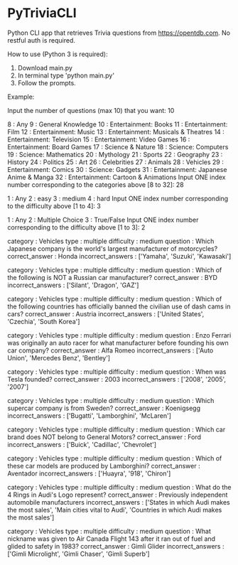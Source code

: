 # PyTriviaCLI

Python CLI app that retrieves Trivia questions from https://opentdb.com. No restful auth is required.

How to use (Python 3 is required):
1. Download main.py
2. In terminal type 'python main.py'
3. Follow the prompts.

Example:

Input the number of questions (max 10) that you want: 10

8 : Any
9 : General Knowledge
10 : Entertainment: Books
11 : Entertainment: Film
12 : Entertainment: Music
13 : Entertainment: Musicals & Theatres
14 : Entertainment: Television
15 : Entertainment: Video Games
16 : Entertainment: Board Games
17 : Science & Nature
18 : Science: Computers
19 : Science: Mathematics
20 : Mythology
21 : Sports
22 : Geography
23 : History
24 : Politics
25 : Art
26 : Celebrities
27 : Animals
28 : Vehicles
29 : Entertainment: Comics
30 : Science: Gadgets
31 : Entertainment: Japanese Anime & Manga
32 : Entertainment: Cartoon & Animations
Input ONE index number corresponding to the categories above [8 to 32]: 28

1 : Any
2 : easy
3 : medium
4 : hard
Input ONE index number corresponding to the difficulty above [1 to 4]: 3

1 : Any
2 : Multiple Choice
3 : True/False
Input ONE index number corresponding to the difficulty above [1 to 3]: 2

category : Vehicles
type : multiple
difficulty : medium
question : Which Japanese company is the world&#039;s largest manufacturer of motorcycles?
correct_answer : Honda
incorrect_answers : ['Yamaha', 'Suzuki', 'Kawasaki']

category : Vehicles
type : multiple
difficulty : medium
question : Which of the following is NOT a Russian car manufacturer?
correct_answer : BYD
incorrect_answers : ['Silant', 'Dragon', 'GAZ']

category : Vehicles
type : multiple
difficulty : medium
question : Which of the following countries has officially banned the civilian use of dash cams in cars?
correct_answer : Austria
incorrect_answers : ['United States', 'Czechia', 'South Korea']

category : Vehicles
type : multiple
difficulty : medium
question : Enzo Ferrari was originally an auto racer for what manufacturer before founding his own car company?
correct_answer : Alfa Romeo
incorrect_answers : ['Auto Union', 'Mercedes Benz', 'Bentley']

category : Vehicles
type : multiple
difficulty : medium
question : When was Tesla founded?
correct_answer : 2003
incorrect_answers : ['2008', '2005', '2007']

category : Vehicles
type : multiple
difficulty : medium
question : Which supercar company is from Sweden?
correct_answer : Koenigsegg
incorrect_answers : ['Bugatti', 'Lamborghini', 'McLaren']

category : Vehicles
type : multiple
difficulty : medium
question : Which car brand does NOT belong to General Motors?
correct_answer : Ford
incorrect_answers : ['Buick', 'Cadillac', 'Chevrolet']

category : Vehicles
type : multiple
difficulty : medium
question : Which of these car models are produced by Lamborghini?
correct_answer : Aventador
incorrect_answers : ['Huayra', '918', 'Chiron']

category : Vehicles
type : multiple
difficulty : medium
question : What do the 4 Rings in Audi&#039;s Logo represent?
correct_answer : Previously independent automobile manufacturers
incorrect_answers : ['States in which Audi makes the most sales', 'Main cities vital to Audi', 'Countries in which Audi makes the most sales']

category : Vehicles
type : multiple
difficulty : medium
question : What nickname was given to Air Canada Flight 143 after it ran out of fuel and glided to safety in 1983?
correct_answer : Gimli Glider
incorrect_answers : ['Gimli Microlight', 'Gimli Chaser', 'Gimli Superb']
